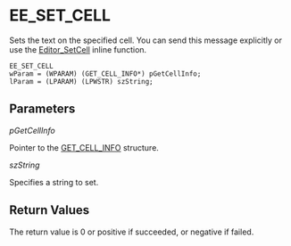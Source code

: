# EE\_SET\_CELL

Sets the text on the specified cell. You can send this message explicitly or use the
[Editor\_SetCell](../macro/editor_setcell) inline function.

```
EE_SET_CELL
wParam = (WPARAM) (GET_CELL_INFO*) pGetCellInfo;
lParam = (LPARAM) (LPWSTR) szString;
```

## Parameters

_pGetCellInfo_

Pointer to the [GET\_CELL\_INFO](../structure/get_cell_info) structure.

_szString_

Specifies a string to set.

## Return Values

The return value is 0 or positive if succeeded, or negative if failed.

